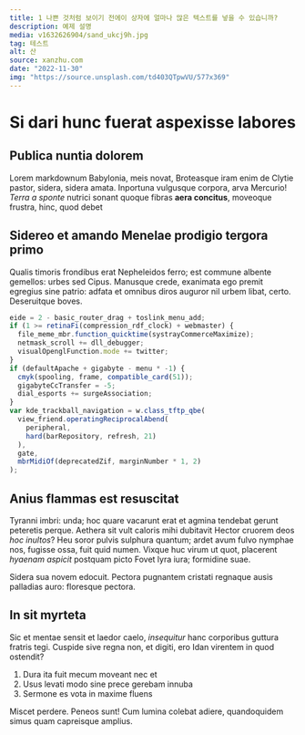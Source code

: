 ```yaml
---
title: 1 나쁜 것처럼 보이기 전에이 상자에 얼마나 많은 텍스트를 넣을 수 있습니까?
description: 예제 설명
media: v1632626904/sand_ukcj9h.jpg
tag: 테스트
alt: 산
source: xanzhu.com
date: "2022-11-30"
img: "https://source.unsplash.com/td403QTpwVU/577x369"
---
```


# Si dari hunc fuerat aspexisse labores

## Publica nuntia dolorem

Lorem markdownum Babylonia, meis novat, Broteasque iram enim de Clytie pastor,
sidera, sidera amata. Inportuna vulgusque corpora, arva Mercurio! _Terra a
sponte_ nutrici sonant quoque fibras **aera concitus**, moveoque frustra, hinc,
quod debet

## Sidereo et amando Menelae prodigio tergora primo

Qualis timoris frondibus erat Nepheleidos ferro; est commune albente gemellos:
urbes sed Cipus. Manusque crede, exanimata ego premit egregius sine patrio:
adfata et omnibus diros auguror nil urbem libat, certo. Deseruitque boves.

```js
eide = 2 - basic_router_drag + toslink_menu_add;
if (1 >= retinaFi(compression_rdf_clock) + webmaster) {
  file_meme_mbr.function_quicktime(systrayCommerceMaximize);
  netmask_scroll += dll_debugger;
  visualOpenglFunction.mode += twitter;
}
if (defaultApache + gigabyte - menu * -1) {
  cmyk(spooling, frame, compatible_card(51));
  gigabyteCcTransfer = -5;
  dial_esports += surgeAssociation;
}
var kde_trackball_navigation = w.class_tftp_qbe(
  view_friend.operatingReciprocalAbend(
    peripheral,
    hard(barRepository, refresh, 21)
  ),
  gate,
  mbrMidiOf(deprecatedZif, marginNumber * 1, 2)
);
```

## Anius flammas est resuscitat

Tyranni imbri: unda; hoc quare
vacarunt erat et agmina tendebat gerunt peteretis perque. Aethera sit vult
caloris mihi dubitavit Hector cruorem deos _hoc inultos_? Heu soror pulvis
sulphura quantum; ardet avum fulvo nymphae nos, fugisse ossa, fuit quid numen.
Vixque huc virum ut quot, placerent _hyaenam aspicit_ postquam picto
Fovet lyra iura; formidine suae.

Sidera sua novem edocuit. Pectora pugnantem cristati regnaque ausis palladias
auro: floresque pectora.

## In sit myrteta

Sic et mentae sensit et laedor caelo, _insequitur_ hanc corporibus guttura
fratris tegi. Cuspide sive regna non, et digiti, ero Idan virentem in quod
ostendit?

1. Dura ita fuit mecum moveant nec et
2. Usus levati modo sine prece gerebam innuba
3. Sermone es vota in maxime fluens

Miscet perdere. Peneos sunt! Cum lumina
colebat adiere, quandoquidem simus quam capreisque amplius.
